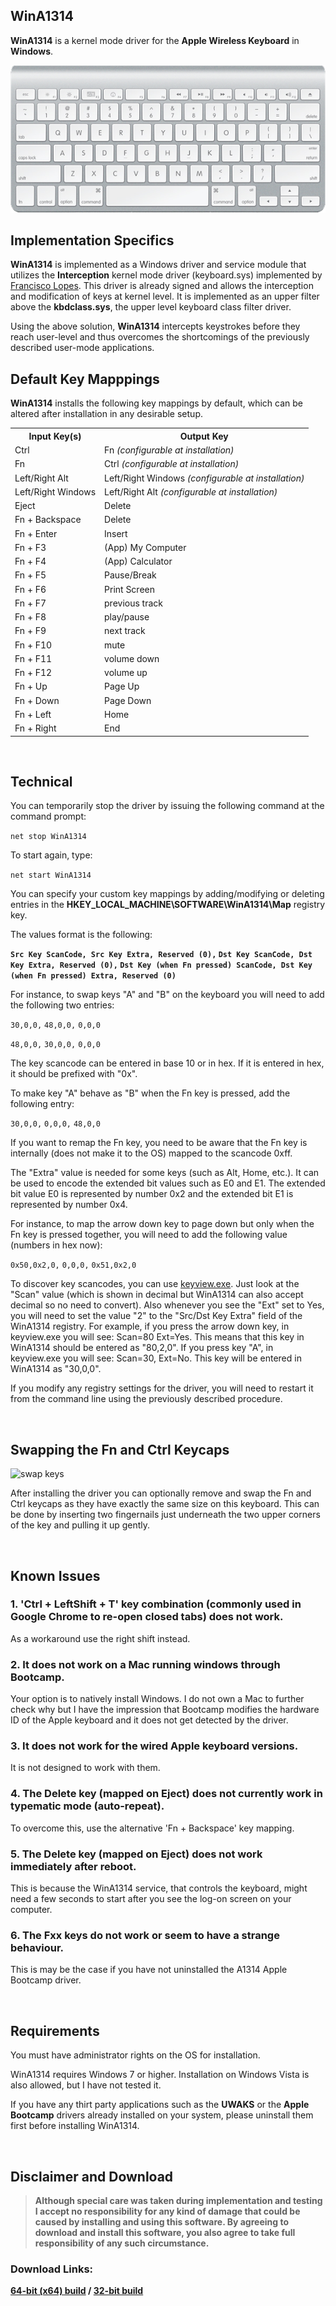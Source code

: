 ## **WinA1314**

**WinA1314** is a kernel mode driver for the **Apple Wireless Keyboard** in **Windows**.

[![keyboard](keyboard.png)](http://en.wikipedia.org/wiki/Apple_Keyboard)


## Implementation Specifics

**WinA1314** is implemented as a Windows driver and service module that utilizes the **Interception** kernel mode driver (keyboard.sys) implemented by [Francisco Lopes](http://oblita.com/interception.html). This driver is already signed and allows the interception and modification of keys at kernel level. It is implemented as an upper filter above the **kbdclass.sys**, the upper level keyboard class filter driver.

Using the above solution, **WinA1314** intercepts keystrokes before they reach user-level and thus overcomes the shortcomings of the previously described user-mode applications.

## Default Key Mapppings

**WinA1314** installs the following key mappings by default, which can be altered after installation in any desirable setup.

  <table class="table-bordered" cellpadding="5">
    <tr>
      <th>Input Key(s)</th>
      <th>Output Key</th>
    </tr>
    <tr>
      <td>Ctrl</td><td>Fn <i>(configurable at installation)</i></td>
    </tr>
    <tr>
      <td>Fn</td><td>Ctrl <i>(configurable at installation)</i></td>
    </tr>
    <tr>
      <td>Left/Right Alt</td><td>Left/Right Windows <i>(configurable at installation)</i></td>
    </tr>
    <tr>
      <td>Left/Right Windows</td><td>Left/Right Alt <i>(configurable at installation)</i></td>
    </tr>
    <tr>
      <td>Eject</td><td>Delete</td>
    </tr>
    <tr>
      <td>Fn + Backspace</td><td>Delete</td>
    </tr>
    <tr>
      <td>Fn + Enter</td><td>Insert</td>
    </tr>
    <tr>
      <td>Fn + F3</td><td>(App) My Computer</td>
    </tr>
    <tr>
      <td>Fn + F4</td><td>(App) Calculator</td>
    </tr>
    <tr>
      <td>Fn + F5</td><td>Pause/Break</td>
    </tr>
    <tr>
      <td>Fn + F6</td><td>Print Screen</td>
    </tr>
    <tr>
      <td>Fn + F7</td><td>previous track</td>
    </tr>
    <tr>
      <td>Fn + F8</td><td>play/pause</td>
    </tr>
    <tr>
      <td>Fn + F9</td><td>next track</td>
    </tr>
    <tr>
      <td>Fn + F10</td><td>mute</td>
    </tr>
    <tr>
      <td>Fn + F11</td><td>volume down</td>
    </tr>
    <tr>
      <td>Fn + F12</td><td>volume up</td>
    </tr>
    <tr>
      <td>Fn + Up</td><td>Page Up</td>
    </tr>
    <tr>
      <td>Fn + Down</td><td>Page Down</td>
    </tr>
    <tr>
      <td>Fn + Left</td><td>Home</td>
    </tr>
    <tr>
      <td>Fn + Right</td><td>End</td>
    </tr>
  </table>

<br/>

## Technical

You can temporarily stop the driver by issuing the following command at the command prompt:

``` net stop WinA1314 ```

To start again, type:

``` net start WinA1314 ```

You can specify your custom key mappings by adding/modifying or deleting entries in the **HKEY_LOCAL_MACHINE\SOFTWARE\WinA1314\Map** registry key. 

The values format is the following:

**```Src Key ScanCode, Src Key Extra, Reserved (0),``` ```Dst Key ScanCode, Dst Key Extra, Reserved (0),``` ```Dst Key (when Fn pressed) ScanCode, Dst Key (when Fn pressed) Extra, Reserved (0)```**

For instance, to swap keys "A" and "B" on the keyboard you will need to add the following two entries:

```30,0,0,``` ```48,0,0,``` ```0,0,0```

```48,0,0,``` ```30,0,0,``` ```0,0,0```

The key scancode can be entered in base 10 or in hex. If it is entered in hex, it should be prefixed with "0x".

To make key "A" behave as "B" when the Fn key is pressed, add the following entry:

```30,0,0,``` ```0,0,0,``` ```48,0,0```

If you want to remap the Fn key, you need to be aware that the Fn key is internally (does not make it to the OS) mapped to the scancode 0xff.

The "Extra" value is needed for some keys (such as Alt, Home, etc.). It can be used to encode the extended bit values such as E0 and E1. The extended bit value E0 is represented by number 0x2 and the extended bit E1 is represented by number 0x4.

For instance, to map the arrow down key to page down but only when the Fn key is pressed together, you will need to add the following value (numbers in hex now):

```0x50,0x2,0,``` ```0,0,0,``` ```0x51,0x2,0```

To discover key scancodes, you can use [keyview.exe](keyview.exe). Just look at the "Scan" value (which is shown in decimal but WinA1314 can also accept decimal so no need to convert). Also whenever you see the "Ext" set to Yes, you will need to set the value "2" to the "Src/Dst Key Extra" field of the WinA1314 registry. For example, if you press the arrow down key, in keyview.exe you will see: Scan=80 Ext=Yes. This means that this key in WinA1314 should be entered as "80,2,0". If you press key "A", in keyview.exe you will see: Scan=30, Ext=No. This key will be entered in WinA1314 as "30,0,0". 

If you modify any registry settings for the driver, you will need to restart it from the command line using the previously described procedure.

<br/>

## Swapping the Fn and Ctrl Keycaps

![swap keys](swap.png)

After installing the driver you can optionally remove and swap the Fn and Ctrl keycaps as they have exactly the same size on this keyboard. This can be done by inserting two fingernails just underneath the two upper corners of the key and pulling it up gently.

<br/>

## Known Issues

### 1. 'Ctrl + LeftShift + T' key combination (commonly used in Google Chrome to re-open closed tabs) does not work.
As a workaround use the right shift instead.

### 2. It does not work on a Mac running windows through Bootcamp.
Your option is to natively install Windows. I do not own a Mac to further check why but I have the impression that Bootcamp modifies the hardware ID of the Apple keyboard and it does not get detected by the driver.

### 3. It does not work for the wired Apple keyboard versions.
It is not designed to work with them.

### 4. The Delete key (mapped on Eject) does not currently work in typematic mode (auto-repeat). 
To overcome this, use the alternative 'Fn + Backspace' key mapping.

### 5. The Delete key (mapped on Eject) does not work immediately after reboot.
This is because the WinA1314 service, that controls the keyboard, might need a few seconds to start after you see the log-on screen on your computer.

### 6. The Fxx keys do not work or seem to have a strange behaviour.
This is may be the case if you have not uninstalled the A1314 Apple Bootcamp driver.

<br/>

## Requirements

You must have administrator rights on the OS for installation.

WinA1314 requires Windows 7 or higher. Installation on Windows Vista is also allowed, but I have not tested it.

If you have any thirt party applications such as the **UWAKS** or the **Apple Bootcamp** drivers already installed on your system, please uninstall them first before installing WinA1314.

<br/>

## Disclaimer and Download

> **Although special care was taken during implementation and testing I accept no responsibility for any kind of damage that could be caused by installing and using this software. By agreeing to download and install this software, you also agree to take full responsibility of any such circumstance.**

### Download Links:

**[64-bit (x64) build](https://github.com/samartzidis/WinA1314/blob/master/Binaries/WinA1314%20Setup.exe?raw=true) / [32-bit build](https://github.com/samartzidis/WinA1314/blob/master/Binaries/WinA1314%20Setup%20(x86).exe?raw=true)**



